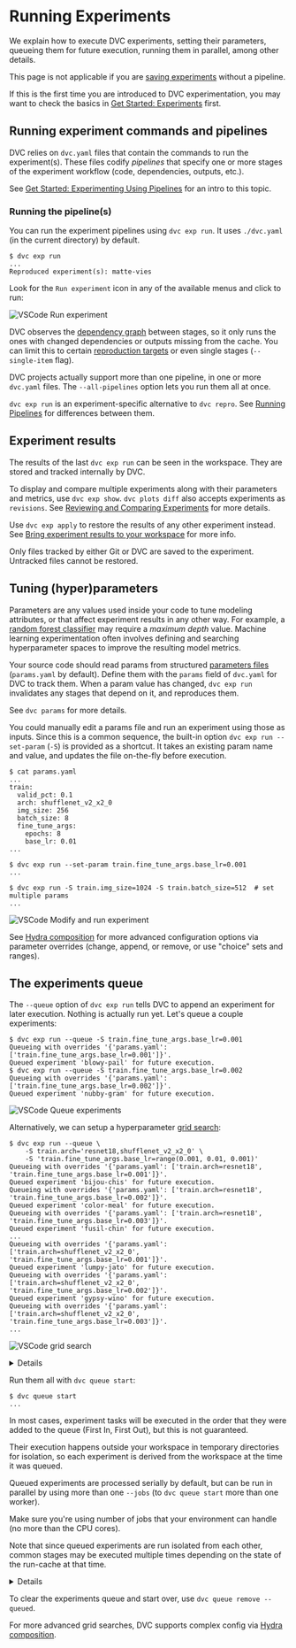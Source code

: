 # Running Experiments

We explain how to execute DVC experiments, setting their parameters, queueing
them for future execution, running them in parallel, among other details.

<admon icon="book">

This page is not applicable if you are [saving experiments] without a pipeline.

If this is the first time you are introduced to DVC experimentation, you may
want to check the basics in [Get Started: Experiments] first.

[saving experiments]: /doc/user-guide/experiment-management#save-experiments
[get started: experiments]: /doc/start/experiments

</admon>

## Running experiment commands and pipelines

DVC relies on `dvc.yaml` files that contain the commands to run the
experiment(s). These files codify _pipelines_ that specify one or more
<abbr>stages</abbr> of the experiment workflow (code, <abbr>dependencies</abbr>,
<abbr>outputs</abbr>, etc.).

<admon icon="book">

See [Get Started: Experimenting Using Pipelines] for an intro to this topic.

[get started: experimenting using pipelines]:
  /doc/start/experiments/experiment-pipelines

</admon>

### Running the pipeline(s)

You can run the experiment <abbr>pipelines</abbr> using `dvc exp run`. It uses
`./dvc.yaml` (in the current directory) by default.

<toggle>

<tab title="DVC CLI">

```cli
$ dvc exp run
...
Reproduced experiment(s): matte-vies
```

</tab>

<tab title="VSCode Extension">

Look for the `Run experiment` icon in any of the available menus and click to
run:

![VSCode Run experiment](/img/vscode-run-exp.png)

</tab>

</toggle>

DVC observes the [dependency graph] between stages, so it only runs the ones with
changed dependencies or outputs missing from the <abbr>cache</abbr>. You can limit
this to certain [reproduction targets] or even single stages (`--single-item`
flag).

<abbr>DVC projects</abbr> actually support more than one pipeline, in one or
more `dvc.yaml` files. The `--all-pipelines` option lets you run them all at
once.

<admon icon="book">

`dvc exp run` is an experiment-specific alternative to `dvc repro`. See [Running
Pipelines] for differences between them.

</admon>

[reproduction targets]: /doc/command-reference/repro#options
[dependency graph]: /doc/user-guide/pipelines/defining-pipelines
[running pipelines]: /doc/user-guide/pipelines/running-pipelines

## Experiment results

The results of the last `dvc exp run` can be seen in the <abbr>workspace</abbr>.
They are stored and tracked internally by DVC.

To display and compare multiple experiments along with their
<abbr>parameters</abbr> and <abbr>metrics</abbr>, use `dvc exp show`.
`dvc plots diff` also accepts experiments as `revisions`. See [Reviewing and
Comparing Experiments][reviewing] for more details.

Use `dvc exp apply` to restore the results of any other experiment instead. See
[Bring experiment results to your workspace][apply] for more info.

<admon type="warn">

Only files tracked by either Git or DVC are saved to the experiment. Untracked
files cannot be restored.

</admon>

[reviewing]: /doc/user-guide/experiment-management/comparing-experiments
[apply]:
  /doc/user-guide/experiment-management/comparing-experiments#bring-experiment-results-to-your-workspace

## Tuning (hyper)parameters

Parameters are any values used inside your code to tune modeling attributes, or
that affect experiment results in any other way. For example, a [random
forest classifier] may require a _maximum depth_ value. Machine learning
experimentation often involves defining and searching hyperparameter spaces to
improve the resulting model metrics.

Your source code should read params from structured [parameters files] (`params.yaml`
by default). Define them with the `params` field of `dvc.yaml` for DVC to track them.
When a param value has changed, `dvc exp run` invalidates any stages that depend
on it, and reproduces them.

<admon icon="book">

See `dvc params` for more details.

</admon>

You could manually edit a params file and run an experiment using those as
inputs. Since this is a common sequence, the built-in option
`dvc exp run --set-param` (`-S`) is provided as a shortcut. It takes an existing
param name and value, and updates the file on-the-fly before execution.

<toggle>

<tab title="DVC CLI">

```cli
$ cat params.yaml
...
train:
  valid_pct: 0.1
  arch: shufflenet_v2_x2_0
  img_size: 256
  batch_size: 8
  fine_tune_args:
    epochs: 8
    base_lr: 0.01
...

$ dvc exp run --set-param train.fine_tune_args.base_lr=0.001
...

$ dvc exp run -S train.img_size=1024 -S train.batch_size=512  # set multiple params
...
```

</tab>

<tab title="VSCode Extension">

![VSCode Modify and run experiment](/img/vscode-modify-and-run.gif)

</tab>

</toggle>

[random forest classifier]:
  https://medium.com/all-things-ai/in-depth-parameter-tuning-for-random-forest-d67bb7e920d
[parameters files]:
  /doc/user-guide/project-structure/dvcyaml-files#parameters-files

<admon icon="book">

See [Hydra composition](/doc/user-guide/experiment-management/hydra-composition)
for more advanced configuration options via parameter overrides (change, append,
or remove, or use "choice" sets and ranges).

</admon>

## The experiments queue

The `--queue` option of `dvc exp run` tells DVC to append an experiment for
later execution. Nothing is actually run yet. Let's queue a couple experiments:

<toggle>

<tab title="DVC CLI">

```cli
$ dvc exp run --queue -S train.fine_tune_args.base_lr=0.001
Queueing with overrides '{'params.yaml': ['train.fine_tune_args.base_lr=0.001']}'.
Queued experiment 'blowy-pail' for future execution.
$ dvc exp run --queue -S train.fine_tune_args.base_lr=0.002
Queueing with overrides '{'params.yaml': ['train.fine_tune_args.base_lr=0.002']}'.
Queued experiment 'nubby-gram' for future execution.
```

</tab>

<tab title="VSCode Extension">

![VSCode Queue experiments](/img/vscode-queue.gif)

</tab>

</toggle>

Alternatively, we can setup a hyperparameter [grid search]:

<toggle>

<tab title="DVC CLI">

```cli
$ dvc exp run --queue \
    -S train.arch='resnet18,shufflenet_v2_x2_0' \
    -S 'train.fine_tune_args.base_lr=range(0.001, 0.01, 0.001)'
Queueing with overrides '{'params.yaml': ['train.arch=resnet18', 'train.fine_tune_args.base_lr=0.001']}'.
Queued experiment 'bijou-chis' for future execution.
Queueing with overrides '{'params.yaml': ['train.arch=resnet18', 'train.fine_tune_args.base_lr=0.002']}'.
Queued experiment 'color-meal' for future execution.
Queueing with overrides '{'params.yaml': ['train.arch=resnet18', 'train.fine_tune_args.base_lr=0.003']}'.
Queued experiment 'fusil-chin' for future execution.
...
Queueing with overrides '{'params.yaml': ['train.arch=shufflenet_v2_x2_0', 'train.fine_tune_args.base_lr=0.001']}'.
Queued experiment 'lumpy-jato' for future execution.
Queueing with overrides '{'params.yaml': ['train.arch=shufflenet_v2_x2_0', 'train.fine_tune_args.base_lr=0.002']}'.
Queued experiment 'gypsy-wino' for future execution.
Queueing with overrides '{'params.yaml': ['train.arch=shufflenet_v2_x2_0', 'train.fine_tune_args.base_lr=0.003']}'.
...
```

</tab>

<tab title="VSCode Extension">

![VSCode grid search](/img/vscode-grid-search.gif)

</tab>

</toggle>

[grid search]:
  https://en.wikipedia.org/wiki/Hyperparameter_optimization#Grid_search

<details>

### How are experiments queued?

Queued experiments are managed using [dvc-task] and [Celery].

[dvc-task]: https://github.com/iterative/dvc-task
[celery]: https://docs.celeryq.dev/en/stable/index.html

</details>

Run them all with `dvc queue start`:

```cli
$ dvc queue start
...
```

<admon type="info">

In most cases, experiment tasks will be executed in the order that they were
added to the queue (First In, First Out), but this is not guaranteed.

</admon>

Their execution happens outside your <abbr>workspace</abbr> in temporary
directories for isolation, so each experiment is derived from the workspace at
the time it was queued.

Queued experiments are processed serially by default, but can be run in parallel
by using more than one `--jobs` (to `dvc queue start` more than one worker).

<admon type="warn">

Make sure you're using number of jobs that your environment can handle (no more
than the CPU cores).

Note that since queued experiments are run isolated from each other, common
stages may be executed multiple times depending on the state of the
<abbr>run-cache</abbr> at that time.

</admon>

<details>

### How are experiments isolated?

DVC creates a copy of the experiment's original workspace in `.dvc/tmp/exps/`
and runs it there. All workspaces share the single project <abbr>cache</abbr>,
however.

💡 To isolate any experiment (without queuing it), you can use the `--temp`
flag. This allows you to continue working while a long experiment runs, e.g.:

```cli
$ nohup dvc exp run --temp &
[1] 30473
nohup: ignoring input and appending output to 'nohup.out'
```

Note that Git-ignored files/dirs are excluded from queued/temp runs to avoid
committing unwanted files into Git (e.g. once successful experiments are
[persisted]). To include untracked files, stage them with `git add` first
(before `dvc exp run`) and `git reset` them afterwards.

[persisted]:
  /doc/user-guide/experiment-management/sharing-experiments#persist-experiment

</details>

<admon type="tip">

To clear the experiments queue and start over, use `dvc queue remove --queued`.

</admon>

<admon icon="book">

For more advanced grid searches, DVC supports complex config via [Hydra composition].

[hydra composition]: /doc/user-guide/experiment-management/hydra-composition

</admon>
